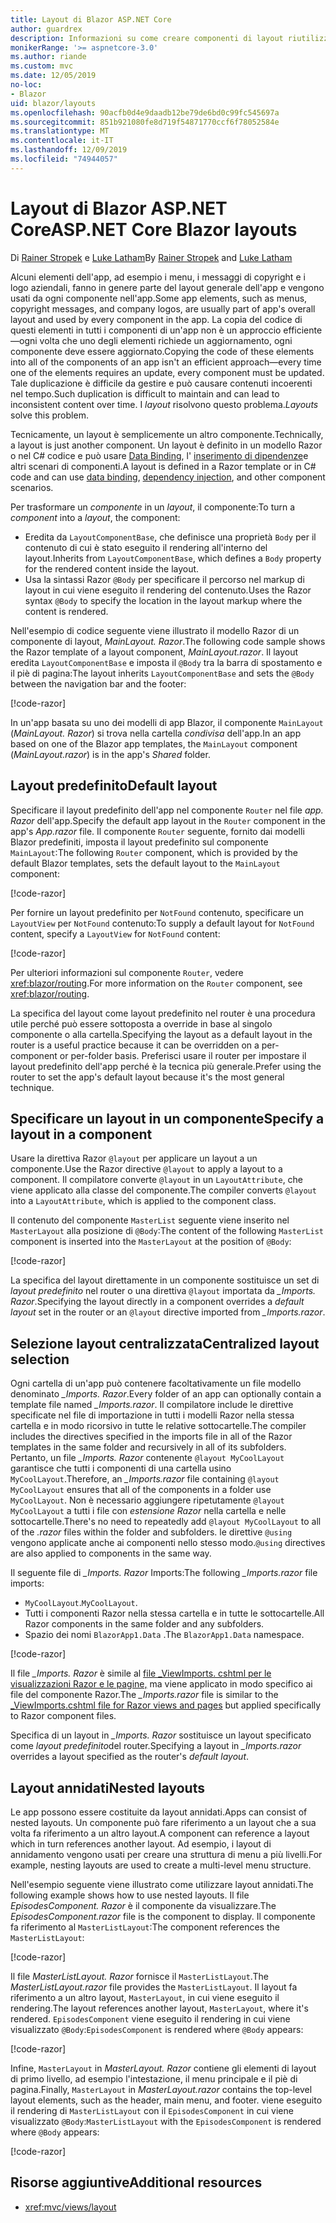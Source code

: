 ```yaml
---
title: Layout di Blazor ASP.NET Core
author: guardrex
description: Informazioni su come creare componenti di layout riutilizzabili per le app Blazor.
monikerRange: '>= aspnetcore-3.0'
ms.author: riande
ms.custom: mvc
ms.date: 12/05/2019
no-loc:
- Blazor
uid: blazor/layouts
ms.openlocfilehash: 90acfb0d4e9daadb12be79de6bd0c99fc545697a
ms.sourcegitcommit: 851b921080fe8d719f54871770ccf6f78052584e
ms.translationtype: MT
ms.contentlocale: it-IT
ms.lasthandoff: 12/09/2019
ms.locfileid: "74944057"
---
```

# <a name="aspnet-core-opno-locblazor-layouts"></a><span data-ttu-id="2668f-103">Layout di Blazor ASP.NET Core</span><span class="sxs-lookup"><span data-stu-id="2668f-103">ASP.NET Core Blazor layouts</span></span>

<span data-ttu-id="2668f-104">Di [Rainer Stropek](https://www.timecockpit.com) e [Luke Latham](https://github.com/guardrex)</span><span class="sxs-lookup"><span data-stu-id="2668f-104">By [Rainer Stropek](https://www.timecockpit.com) and [Luke Latham](https://github.com/guardrex)</span></span>

<span data-ttu-id="2668f-105">Alcuni elementi dell'app, ad esempio i menu, i messaggi di copyright e i logo aziendali, fanno in genere parte del layout generale dell'app e vengono usati da ogni componente nell'app.</span><span class="sxs-lookup"><span data-stu-id="2668f-105">Some app elements, such as menus, copyright messages, and company logos, are usually part of app's overall layout and used by every component in the app.</span></span> <span data-ttu-id="2668f-106">La copia del codice di questi elementi in tutti i componenti di un'app non è un approccio efficiente&mdash;ogni volta che uno degli elementi richiede un aggiornamento, ogni componente deve essere aggiornato.</span><span class="sxs-lookup"><span data-stu-id="2668f-106">Copying the code of these elements into all of the components of an app isn't an efficient approach&mdash;every time one of the elements requires an update, every component must be updated.</span></span> <span data-ttu-id="2668f-107">Tale duplicazione è difficile da gestire e può causare contenuti incoerenti nel tempo.</span><span class="sxs-lookup"><span data-stu-id="2668f-107">Such duplication is difficult to maintain and can lead to inconsistent content over time.</span></span> <span data-ttu-id="2668f-108">I *layout* risolvono questo problema.</span><span class="sxs-lookup"><span data-stu-id="2668f-108">*Layouts* solve this problem.</span></span>

<span data-ttu-id="2668f-109">Tecnicamente, un layout è semplicemente un altro componente.</span><span class="sxs-lookup"><span data-stu-id="2668f-109">Technically, a layout is just another component.</span></span> <span data-ttu-id="2668f-110">Un layout è definito in un modello Razor o nel C# codice e può usare [Data Binding](xref:blazor/components#data-binding), l' [inserimento di dipendenze](xref:blazor/dependency-injection)e altri scenari di componenti.</span><span class="sxs-lookup"><span data-stu-id="2668f-110">A layout is defined in a Razor template or in C# code and can use [data binding](xref:blazor/components#data-binding), [dependency injection](xref:blazor/dependency-injection), and other component scenarios.</span></span>

<span data-ttu-id="2668f-111">Per trasformare un *componente* in un *layout*, il componente:</span><span class="sxs-lookup"><span data-stu-id="2668f-111">To turn a *component* into a *layout*, the component:</span></span>

* <span data-ttu-id="2668f-112">Eredita da `LayoutComponentBase`, che definisce una proprietà `Body` per il contenuto di cui è stato eseguito il rendering all'interno del layout.</span><span class="sxs-lookup"><span data-stu-id="2668f-112">Inherits from `LayoutComponentBase`, which defines a `Body` property for the rendered content inside the layout.</span></span>
* <span data-ttu-id="2668f-113">Usa la sintassi Razor `@Body` per specificare il percorso nel markup di layout in cui viene eseguito il rendering del contenuto.</span><span class="sxs-lookup"><span data-stu-id="2668f-113">Uses the Razor syntax `@Body` to specify the location in the layout markup where the content is rendered.</span></span>

<span data-ttu-id="2668f-114">Nell'esempio di codice seguente viene illustrato il modello Razor di un componente di layout, *MainLayout. Razor*.</span><span class="sxs-lookup"><span data-stu-id="2668f-114">The following code sample shows the Razor template of a layout component, *MainLayout.razor*.</span></span> <span data-ttu-id="2668f-115">Il layout eredita `LayoutComponentBase` e imposta il `@Body` tra la barra di spostamento e il piè di pagina:</span><span class="sxs-lookup"><span data-stu-id="2668f-115">The layout inherits `LayoutComponentBase` and sets the `@Body` between the navigation bar and the footer:</span></span>

[!code-razor[](layouts/sample_snapshot/3.x/MainLayout.razor?highlight=1,13)]

<span data-ttu-id="2668f-116">In un'app basata su uno dei modelli di app Blazor, il componente `MainLayout` (*MainLayout. Razor*) si trova nella cartella *condivisa* dell'app.</span><span class="sxs-lookup"><span data-stu-id="2668f-116">In an app based on one of the Blazor app templates, the `MainLayout` component (*MainLayout.razor*) is in the app's *Shared* folder.</span></span>

## <a name="default-layout"></a><span data-ttu-id="2668f-117">Layout predefinito</span><span class="sxs-lookup"><span data-stu-id="2668f-117">Default layout</span></span>

<span data-ttu-id="2668f-118">Specificare il layout predefinito dell'app nel componente `Router` nel file *app. Razor* dell'app.</span><span class="sxs-lookup"><span data-stu-id="2668f-118">Specify the default app layout in the `Router` component in the app's *App.razor* file.</span></span> <span data-ttu-id="2668f-119">Il componente `Router` seguente, fornito dai modelli Blazor predefiniti, imposta il layout predefinito sul componente `MainLayout`:</span><span class="sxs-lookup"><span data-stu-id="2668f-119">The following `Router` component, which is provided by the default Blazor templates, sets the default layout to the `MainLayout` component:</span></span>

[!code-razor[](layouts/sample_snapshot/3.x/App1.razor?highlight=3)]

<span data-ttu-id="2668f-120">Per fornire un layout predefinito per `NotFound` contenuto, specificare un `LayoutView` per `NotFound` contenuto:</span><span class="sxs-lookup"><span data-stu-id="2668f-120">To supply a default layout for `NotFound` content, specify a `LayoutView` for `NotFound` content:</span></span>

[!code-razor[](layouts/sample_snapshot/3.x/App2.razor?highlight=6-9)]

<span data-ttu-id="2668f-121">Per ulteriori informazioni sul componente `Router`, vedere <xref:blazor/routing>.</span><span class="sxs-lookup"><span data-stu-id="2668f-121">For more information on the `Router` component, see <xref:blazor/routing>.</span></span>

<span data-ttu-id="2668f-122">La specifica del layout come layout predefinito nel router è una procedura utile perché può essere sottoposta a override in base al singolo componente o alla cartella.</span><span class="sxs-lookup"><span data-stu-id="2668f-122">Specifying the layout as a default layout in the router is a useful practice because it can be overridden on a per-component or per-folder basis.</span></span> <span data-ttu-id="2668f-123">Preferisci usare il router per impostare il layout predefinito dell'app perché è la tecnica più generale.</span><span class="sxs-lookup"><span data-stu-id="2668f-123">Prefer using the router to set the app's default layout because it's the most general technique.</span></span>

## <a name="specify-a-layout-in-a-component"></a><span data-ttu-id="2668f-124">Specificare un layout in un componente</span><span class="sxs-lookup"><span data-stu-id="2668f-124">Specify a layout in a component</span></span>

<span data-ttu-id="2668f-125">Usare la direttiva Razor `@layout` per applicare un layout a un componente.</span><span class="sxs-lookup"><span data-stu-id="2668f-125">Use the Razor directive `@layout` to apply a layout to a component.</span></span> <span data-ttu-id="2668f-126">Il compilatore converte `@layout` in un `LayoutAttribute`, che viene applicato alla classe del componente.</span><span class="sxs-lookup"><span data-stu-id="2668f-126">The compiler converts `@layout` into a `LayoutAttribute`, which is applied to the component class.</span></span>

<span data-ttu-id="2668f-127">Il contenuto del componente `MasterList` seguente viene inserito nel `MasterLayout` alla posizione di `@Body`:</span><span class="sxs-lookup"><span data-stu-id="2668f-127">The content of the following `MasterList` component is inserted into the `MasterLayout` at the position of `@Body`:</span></span>

[!code-razor[](layouts/sample_snapshot/3.x/MasterList.razor?highlight=1)]

<span data-ttu-id="2668f-128">La specifica del layout direttamente in un componente sostituisce un set di *layout predefinito* nel router o una direttiva `@layout` importata da *_Imports. Razor*.</span><span class="sxs-lookup"><span data-stu-id="2668f-128">Specifying the layout directly in a component overrides a *default layout* set in the router or an `@layout` directive imported from *_Imports.razor*.</span></span>

## <a name="centralized-layout-selection"></a><span data-ttu-id="2668f-129">Selezione layout centralizzata</span><span class="sxs-lookup"><span data-stu-id="2668f-129">Centralized layout selection</span></span>

<span data-ttu-id="2668f-130">Ogni cartella di un'app può contenere facoltativamente un file modello denominato *_Imports. Razor*.</span><span class="sxs-lookup"><span data-stu-id="2668f-130">Every folder of an app can optionally contain a template file named *_Imports.razor*.</span></span> <span data-ttu-id="2668f-131">Il compilatore include le direttive specificate nel file di importazione in tutti i modelli Razor nella stessa cartella e in modo ricorsivo in tutte le relative sottocartelle.</span><span class="sxs-lookup"><span data-stu-id="2668f-131">The compiler includes the directives specified in the imports file in all of the Razor templates in the same folder and recursively in all of its subfolders.</span></span> <span data-ttu-id="2668f-132">Pertanto, un file *_Imports. Razor* contenente `@layout MyCoolLayout` garantisce che tutti i componenti di una cartella usino `MyCoolLayout`.</span><span class="sxs-lookup"><span data-stu-id="2668f-132">Therefore, an *_Imports.razor* file containing `@layout MyCoolLayout` ensures that all of the components in a folder use `MyCoolLayout`.</span></span> <span data-ttu-id="2668f-133">Non è necessario aggiungere ripetutamente `@layout MyCoolLayout` a tutti i file con *estensione Razor* nella cartella e nelle sottocartelle.</span><span class="sxs-lookup"><span data-stu-id="2668f-133">There's no need to repeatedly add `@layout MyCoolLayout` to all of the *.razor* files within the folder and subfolders.</span></span> <span data-ttu-id="2668f-134">le direttive `@using` vengono applicate anche ai componenti nello stesso modo.</span><span class="sxs-lookup"><span data-stu-id="2668f-134">`@using` directives are also applied to components in the same way.</span></span>

<span data-ttu-id="2668f-135">Il seguente file di *_Imports. Razor* Imports:</span><span class="sxs-lookup"><span data-stu-id="2668f-135">The following *_Imports.razor* file imports:</span></span>

* <span data-ttu-id="2668f-136">`MyCoolLayout`.</span><span class="sxs-lookup"><span data-stu-id="2668f-136">`MyCoolLayout`.</span></span>
* <span data-ttu-id="2668f-137">Tutti i componenti Razor nella stessa cartella e in tutte le sottocartelle.</span><span class="sxs-lookup"><span data-stu-id="2668f-137">All Razor components in the same folder and any subfolders.</span></span>
* <span data-ttu-id="2668f-138">Spazio dei nomi `BlazorApp1.Data` .</span><span class="sxs-lookup"><span data-stu-id="2668f-138">The `BlazorApp1.Data` namespace.</span></span>
 
[!code-razor[](layouts/sample_snapshot/3.x/_Imports.razor)]

<span data-ttu-id="2668f-139">Il file *_Imports. Razor* è simile al [file _ViewImports. cshtml per le visualizzazioni Razor e le pagine,](xref:mvc/views/layout#importing-shared-directives) ma viene applicato in modo specifico ai file del componente Razor.</span><span class="sxs-lookup"><span data-stu-id="2668f-139">The *_Imports.razor* file is similar to the [_ViewImports.cshtml file for Razor views and pages](xref:mvc/views/layout#importing-shared-directives) but applied specifically to Razor component files.</span></span>

<span data-ttu-id="2668f-140">Specifica di un layout in *_Imports. Razor* sostituisce un layout specificato come *layout predefinito*del router.</span><span class="sxs-lookup"><span data-stu-id="2668f-140">Specifying a layout in *_Imports.razor* overrides a layout specified as the router's *default layout*.</span></span>

## <a name="nested-layouts"></a><span data-ttu-id="2668f-141">Layout annidati</span><span class="sxs-lookup"><span data-stu-id="2668f-141">Nested layouts</span></span>

<span data-ttu-id="2668f-142">Le app possono essere costituite da layout annidati.</span><span class="sxs-lookup"><span data-stu-id="2668f-142">Apps can consist of nested layouts.</span></span> <span data-ttu-id="2668f-143">Un componente può fare riferimento a un layout che a sua volta fa riferimento a un altro layout.</span><span class="sxs-lookup"><span data-stu-id="2668f-143">A component can reference a layout which in turn references another layout.</span></span> <span data-ttu-id="2668f-144">Ad esempio, i layout di annidamento vengono usati per creare una struttura di menu a più livelli.</span><span class="sxs-lookup"><span data-stu-id="2668f-144">For example, nesting layouts are used to create a multi-level menu structure.</span></span>

<span data-ttu-id="2668f-145">Nell'esempio seguente viene illustrato come utilizzare layout annidati.</span><span class="sxs-lookup"><span data-stu-id="2668f-145">The following example shows how to use nested layouts.</span></span> <span data-ttu-id="2668f-146">Il file *EpisodesComponent. Razor* è il componente da visualizzare.</span><span class="sxs-lookup"><span data-stu-id="2668f-146">The *EpisodesComponent.razor* file is the component to display.</span></span> <span data-ttu-id="2668f-147">Il componente fa riferimento al `MasterListLayout`:</span><span class="sxs-lookup"><span data-stu-id="2668f-147">The component references the `MasterListLayout`:</span></span>

[!code-razor[](layouts/sample_snapshot/3.x/EpisodesComponent.razor?highlight=1)]

<span data-ttu-id="2668f-148">Il file *MasterListLayout. Razor* fornisce il `MasterListLayout`.</span><span class="sxs-lookup"><span data-stu-id="2668f-148">The *MasterListLayout.razor* file provides the `MasterListLayout`.</span></span> <span data-ttu-id="2668f-149">Il layout fa riferimento a un altro layout, `MasterLayout`, in cui viene eseguito il rendering.</span><span class="sxs-lookup"><span data-stu-id="2668f-149">The layout references another layout, `MasterLayout`, where it's rendered.</span></span> <span data-ttu-id="2668f-150">`EpisodesComponent` viene eseguito il rendering in cui viene visualizzato `@Body`:</span><span class="sxs-lookup"><span data-stu-id="2668f-150">`EpisodesComponent` is rendered where `@Body` appears:</span></span>

[!code-razor[](layouts/sample_snapshot/3.x/MasterListLayout.razor?highlight=1,9)]

<span data-ttu-id="2668f-151">Infine, `MasterLayout` in *MasterLayout. Razor* contiene gli elementi di layout di primo livello, ad esempio l'intestazione, il menu principale e il piè di pagina.</span><span class="sxs-lookup"><span data-stu-id="2668f-151">Finally, `MasterLayout` in *MasterLayout.razor* contains the top-level layout elements, such as the header, main menu, and footer.</span></span> <span data-ttu-id="2668f-152">viene eseguito il rendering di `MasterListLayout` con il `EpisodesComponent` in cui viene visualizzato `@Body`:</span><span class="sxs-lookup"><span data-stu-id="2668f-152">`MasterListLayout` with the `EpisodesComponent` is rendered where `@Body` appears:</span></span>

[!code-razor[](layouts/sample_snapshot/3.x/MasterLayout.razor?highlight=6)]

## <a name="additional-resources"></a><span data-ttu-id="2668f-153">Risorse aggiuntive</span><span class="sxs-lookup"><span data-stu-id="2668f-153">Additional resources</span></span>

* <xref:mvc/views/layout>
